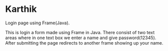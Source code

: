 # Karthik
Login page using Frame(Java).

This is login a form made using Frame in Java. There consist of two text areas where in one text box we enter a name and give 
password(12345). After submitting the page redirects to another frame showing up your name.
